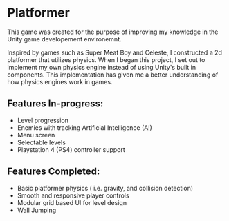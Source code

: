 # Platformer

This game was created for the purpose of improving my knowledge in the Unity game developement environemnt.

Inspired by games such as Super Meat Boy and Celeste, I constructed a 2d platformer that utilizes physics. When I began this project, I set out to implement my own physics engine instead of using Unity's built in components. This implementation has given me a better understanding of how physics engines work in games. 



## Features In-progress:
- Level progression
- Enemies with tracking Artificial Intelligence (AI)
- Menu screen 
- Selectable levels 
- Playstation 4 (PS4) controller support


## Features Completed:
- Basic platformer physics ( i.e. gravity, and collision detection)
- Smooth and responsive player controls
- Modular grid based UI for level design
- Wall Jumping

